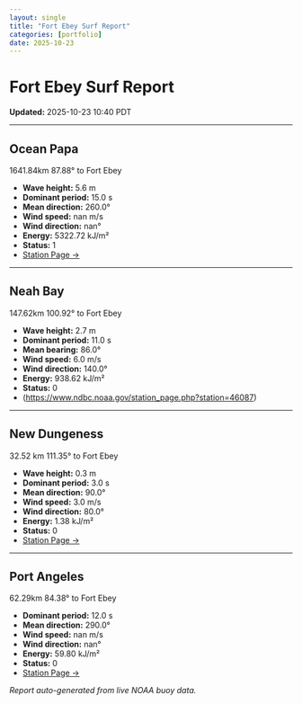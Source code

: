 ```yaml
---
layout: single
title: "Fort Ebey Surf Report"
categories: [portfolio]
date: 2025-10-23
---
```


# Fort Ebey Surf Report
**Updated:** 2025-10-23 10:40 PDT

---

## Ocean Papa 
1641.84km 87.88° to Fort Ebey
- **Wave height:** 5.6 m  
- **Dominant period:** 15.0 s  
- **Mean direction:** 260.0°  
- **Wind speed:** nan m/s  
- **Wind direction:** nan°  
- **Energy:** 5322.72 kJ/m²  
- **Status:** 1  
- [Station Page →](https://www.ndbc.noaa.gov/station_page.php?station=46246)

---

## Neah Bay 
147.62km 100.92° to Fort Ebey

- **Wave height:** 2.7 m  
- **Dominant period:** 11.0 s  
- **Mean bearing:** 86.0°  
- **Wind speed:** 6.0 m/s  
- **Wind direction:** 140.0°  
- **Energy:** 938.62 kJ/m²  
- **Status:** 0  
- (https://www.ndbc.noaa.gov/station_page.php?station=46087)

---

## New Dungeness 
32.52 km 111.35° to Fort Ebey 

- **Wave height:** 0.3 m  
- **Dominant period:** 3.0 s  
- **Mean direction:** 90.0°  
- **Wind speed:** 3.0 m/s  
- **Wind direction:** 80.0°  
- **Energy:** 1.38 kJ/m²  
- **Status:** 0  
- [Station Page →](https://www.ndbc.noaa.gov/station_page.php?station=46088)

---

## Port Angeles 
62.29km 84.38° to Fort Ebey 
- **Dominant period:** 12.0 s  
- **Mean direction:** 290.0°  
- **Wind speed:** nan m/s  
- **Wind direction:** nan°  
- **Energy:** 59.80 kJ/m²  
- **Status:** 0  
- [Station Page →](https://www.ndbc.noaa.gov/station_page.php?station=46267)

*Report auto-generated from live NOAA buoy data.*
